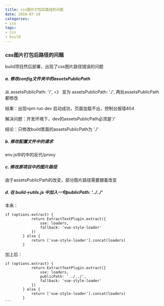 ```yaml
---
title: css图片打包后路径的问题
date: 2018-07-19
categories:
- css
tags:
- css 
- build
---
```


### css图片打包后路径的问题

build项目然后部署，出现了css图片路径错误的问题

##### a. 修改config文件夹中的assetsPublicPath

从 assetsPublicPath: '/', =》 变为 assetsPublicPath: './', 两处assetsPublicPath都修改

结果：出现npm run dev 启动成功，页面加载不出，控制台报错404

解决问题：开发环境下，dev的assetsPublicPath必须是'/'

结论：只修改build里面的assetsPublicPath为 './'



##### b. 修改配置文件中的请求

env.js中的中的反代/proxy



##### c. 修改原项目中的图片路径

由于assetsPublicPath的改变，部分图片路径需要跟着改变



##### d. 在 build->utils.js 中加入一句publicPath: '../../'

本来：
```
if (options.extract) {
			return ExtractTextPlugin.extract({
				use: loaders,
				fallback: 'vue-style-loader'
			})
		} else {
			return ['vue-style-loader'].concat(loaders)
		}
```
加上后：
````		
if (options.extract) {
			return ExtractTextPlugin.extract({
				use: loaders,
				publicPath: '../../',
				fallback: 'vue-style-loader'
			})
		} else {
			return ['vue-style-loader'].concat(loaders)
		}
```